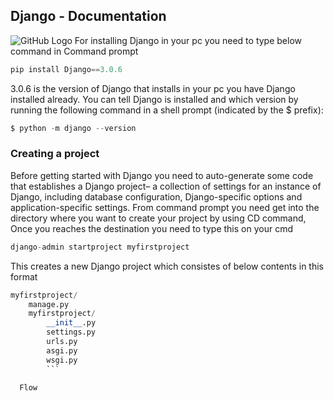 ## Django - Documentation
![GitHub Logo](https://dl1.cbsistatic.com/i/2019/10/25/3d1ad463-d007-4220-bba7-f22588292444/c1d0cff614ceb63ac7bbf23f9323d189/imgingest-7008501752514407747.png)
 For installing Django in your pc you need to type below command in Command prompt
 ```python 
 pip install Django==3.0.6
 ```
 3.0.6 is the version of Django that installs in your pc
 you have  Django installed already. You can tell Django is installed and which version by running the following command in a shell prompt (indicated by the $ prefix):
```python
$ python -m django --version
```
### Creating a project
  Before getting started with Django you need to auto-generate some code that establishes a Django project– a collection of settings for an instance of Django, including database configuration, Django-specific options and application-specific settings. 
 From command prompt you need get into the directory where you want to create your project by using CD command, Once you reaches the destination you need to type this on your cmd 
 ```python 
 django-admin startproject myfirstproject
 ```
 This creates a new Django project which consistes of below contents in this format
```python
myfirstproject/
    manage.py
    myfirstproject/
        __init__.py
        settings.py
        urls.py
        asgi.py
        wsgi.py
        ```
        
  Flow
